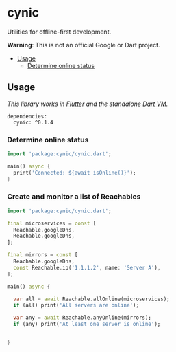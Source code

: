 # cynic

Utilities for offline-first development.

**Warning**: This is not an official Google or Dart project.

* [Usage](#usage)
  * [Determine online status](#determine-online-status)

## Usage

_This library works in [Flutter][] and the standalone [Dart VM][]._

[Flutter]: https://flutter.io
[Dart VM]: https://www.dartlang.org/dart-vm/tools/dart-vm

```
dependencies:
  cynic: ^0.1.4
```

### Determine online status

```dart
import 'package:cynic/cynic.dart';

main() async {
  print('Connected: ${await isOnline()}');
}
```

### Create and monitor a list of Reachables

```dart
import 'package:cynic/cynic.dart';

final microservices = const [
  Reachable.googleDns,
  Reachable.googleDns,
];

final mirrors = const [
  Reachable.googleDns,
  const Reachable.ip('1.1.1.2', name: 'Server A'),
];

main() async {

  var all = await Reachable.allOnline(microservices);
  if (all) print('All servers are online');

  var any = await Reachable.anyOnline(mirrors);
  if (any) print('At least one server is online');


}
```
